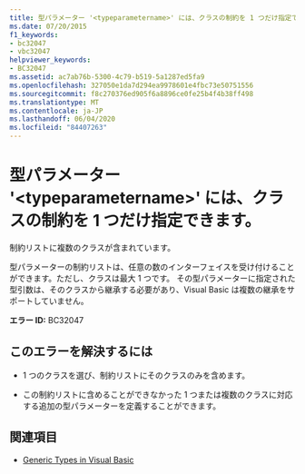```yaml
---
title: 型パラメーター '<typeparametername>' には、クラスの制約を 1 つだけ指定できます。
ms.date: 07/20/2015
f1_keywords:
- bc32047
- vbc32047
helpviewer_keywords:
- BC32047
ms.assetid: ac7ab76b-5300-4c79-b519-5a1287ed5fa9
ms.openlocfilehash: 327050e1da7d294ea9978601e4fbc73e50751556
ms.sourcegitcommit: f8c270376ed905f6a8896ce0fe25b4f4b38ff498
ms.translationtype: MT
ms.contentlocale: ja-JP
ms.lasthandoff: 06/04/2020
ms.locfileid: "84407263"
---
```

# <a name="type-parameter-typeparametername-can-only-have-one-constraint-that-is-a-class"></a>型パラメーター '\<typeparametername>' には、クラスの制約を 1 つだけ指定できます。
制約リストに複数のクラスが含まれています。  
  
 型パラメーターの制約リストは、任意の数のインターフェイスを受け付けることができます。ただし、クラスは最大 1 つです。 その型パラメーターに指定された型引数は、そのクラスから継承する必要があり、Visual Basic は複数の継承をサポートしていません。  
  
 **エラー ID:** BC32047  
  
## <a name="to-correct-this-error"></a>このエラーを解決するには  
  
- 1 つのクラスを選び、制約リストにそのクラスのみを含めます。  
  
- この制約リストに含めることができなかった 1 つまたは複数のクラスに対応する追加の型パラメーターを定義することができます。  
  
## <a name="see-also"></a>関連項目

- [Generic Types in Visual Basic](../programming-guide/language-features/data-types/generic-types.md)
